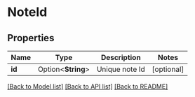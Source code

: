 # NoteId

## Properties

Name | Type | Description | Notes
------------ | ------------- | ------------- | -------------
**id** | Option<**String**> | Unique note Id | [optional]

[[Back to Model list]](../README.md#documentation-for-models) [[Back to API list]](../README.md#documentation-for-api-endpoints) [[Back to README]](../README.md)


